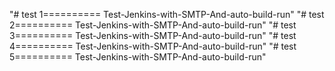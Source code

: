 "# test 1========== Test-Jenkins-with-SMTP-And-auto-build-run" 
"# test 2========== Test-Jenkins-with-SMTP-And-auto-build-run" 
"# test 3========== Test-Jenkins-with-SMTP-And-auto-build-run" 
"# test 4========== Test-Jenkins-with-SMTP-And-auto-build-run"
"# test 5========== Test-Jenkins-with-SMTP-And-auto-build-run"
